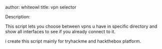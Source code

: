 
author: whiteowl
title: vpn selector

Description:

This script lets you choose between vpns u have in specific directory
and show all interfaces to see if you already connect to it.

i create this script mainly for tryhackme and hackthebox platform.

